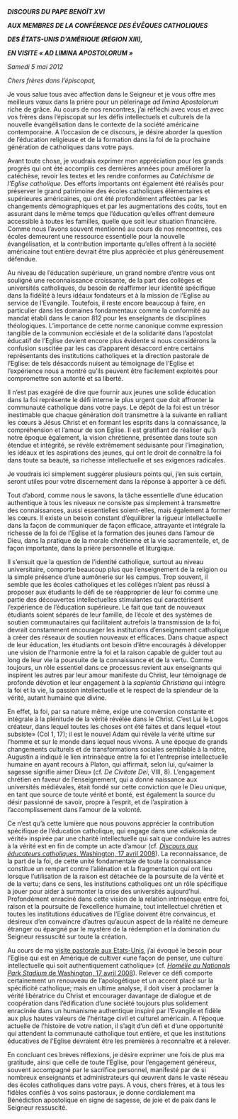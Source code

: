 ***DISCOURS DU PAPE BENOÎT XVI***

***AUX MEMBRES DE LA CONFÉRENCE DES ÉVÊQUES CATHOLIQUES***

***DES ÉTATS-UNIS D'AMÉRIQUE (RÉGION XIII),***

***EN VISITE « AD LIMINA APOSTOLORUM »***

*Samedi 5 mai 2012*

*Chers frères dans l’épiscopat,*

Je vous salue tous avec affection dans le Seigneur et je vous offre mes meilleurs vœux dans la prière pour un pèlerinage *ad limina Apostolorum* riche de grâce. Au cours de nos rencontres, j’ai réfléchi avec vous et avec vos frères dans l’épiscopat sur les défis intellectuels et culturels de la nouvelle évangélisation dans le contexte de la société américaine contemporaine. A l’occasion de ce discours, je désire aborder la question de l’éducation religieuse et de la formation dans la foi de la prochaine génération de catholiques dans votre pays.

Avant toute chose, je voudrais exprimer mon appréciation pour les grands progrès qui ont été accomplis ces dernières années pour améliorer la catéchèse, revoir les textes et les rendre conformes au *Catéchisme de l’Eglise catholique.* Des efforts importants ont également été réalisés pour préserver le grand patrimoine des écoles catholiques élémentaires et supérieures américaines, qui ont été profondément affectées par les changements démographiques et par les augmentations des coûts, tout en assurant dans le même temps que l’éducation qu’elles offrent demeure accessible à toutes les familles, quelle que soit leur situation financière. Comme nous l’avons souvent mentionné au cours de nos rencontres, ces écoles demeurent une ressource essentielle pour la nouvelle évangélisation, et la contribution importante qu’elles offrent à la société américaine tout entière devrait être plus appréciée et plus généreusement défendue.

Au niveau de l’éducation supérieure, un grand nombre d’entre vous ont souligné une reconnaissance croissante, de la part des collèges et universités catholiques, du besoin de réaffirmer leur identité spécifique dans la fidélité à leurs idéaux fondateurs et à la mission de l’Eglise au service de l’Evangile. Toutefois, il reste encore beaucoup à faire, en particulier dans les domaines fondamentaux comme la conformité au mandat établi dans le canon 812 pour les enseignants de disciplines théologiques. L’importance de cette norme canonique comme expression tangible de la communion ecclésiale et de la solidarité dans l’apostolat éducatif de l’Eglise devient encore plus évidente si nous considérons la confusion suscitée par les cas d’apparent désaccord entre certains représentants des institutions catholiques et la direction pastorale de l’Eglise: de tels désaccords nuisent au témoignage de l’Eglise et l’expérience nous a montré qu’ils peuvent être facilement exploités pour compromettre son autorité et sa liberté.

Il n’est pas exagéré de dire que fournir aux jeunes une solide éducation dans la foi représente le défi interne le plus urgent que doit affronter la communauté catholique dans votre pays. Le dépôt de la foi est un trésor inestimable que chaque génération doit transmettre à la suivante en ralliant les cœurs à Jésus Christ et en formant les esprits dans la connaissance, la compréhension et l’amour de son Eglise. Il est gratifiant de réaliser qu’à notre époque également, la vision chrétienne, présentée dans toute son étendue et intégrité, se révèle extrêmement séduisante pour l’imagination, les idéaux et les aspirations des jeunes, qui ont le droit de connaître la foi dans toute sa beauté, sa richesse intellectuelle et ses exigences radicales.

Je voudrais ici simplement suggérer plusieurs points qui, j’en suis certain, seront utiles pour votre discernement dans la réponse à apporter à ce défi.

Tout d’abord, comme nous le savons, la tâche essentielle d’une éducation authentique à tous les niveaux ne consiste pas simplement à transmettre des connaissances, aussi essentielles soient-elles, mais également à former les cœurs. Il existe un besoin constant d’équilibrer la rigueur intellectuelle dans la façon de communiquer de façon efficace, attrayante et intégrale la richesse de la foi de l’Eglise et la formation des jeunes dans l’amour de Dieu, dans la pratique de la morale chrétienne et la vie sacramentelle, et, de façon importante, dans la prière personnelle et liturgique.

Il s’ensuit que la question de l’identité catholique, surtout au niveau universitaire, comporte beaucoup plus que l’enseignement de la religion ou la simple présence d’une aumônerie sur les campus. Trop souvent, il semble que les écoles catholiques et les collèges n’aient pas réussi à proposer aux étudiants le défi de se réapproprier de leur foi comme une partie des découvertes intellectuelles stimulantes qui caractérisent l’expérience de l’éducation supérieure. Le fait que tant de nouveaux étudiants soient séparés de leur famille, de l’école et des systèmes de soutien communautaires qui facilitaient autrefois la transmission de la foi, devrait constamment encourager les institutions d’enseignement catholique à créer des réseaux de soutien nouveaux et efficaces. Dans chaque aspect de leur éducation, les étudiants ont besoin d’être encouragés à développer une vision de l’harmonie entre la foi et la raison capable de guider tout au long de leur vie la poursuite de la connaissance et de la vertu. Comme toujours, un rôle essentiel dans ce processus revient aux enseignants qui inspirent les autres par leur amour manifeste du Christ, leur témoignage de profonde dévotion et leur engagement à la *sapientia Christiana* qui intègre la foi et la vie, la passion intellectuelle et le respect de la splendeur de la vérité, autant humaine que divine.

En effet, la foi, par sa nature même, exige une conversion constante et intégrale à la plénitude de la vérité révélée dans le Christ. C’est Lui le Logos créateur, dans lequel toutes les choses ont été faites et dans lequel «tout subsiste» (Col 1, 17); il est le nouvel Adam qui révèle la vérité ultime sur l’homme et sur le monde dans lequel nous vivons. A une époque de grands changements culturels et de transformations sociales semblable à la nôtre, Augustin a indiqué le lien intrinsèque entre la foi et l’entreprise intellectuelle humaine en ayant recours à Platon, qui affirmait, selon lui, qu’«aimer la sagesse signifie aimer Dieu» (cf. *De Civitate Dei*, VIII, 8). L’engagement chrétien en faveur de l’enseignement, qui a donné naissance aux universités médiévales, était fondé sur cette conviction que le Dieu unique, en tant que source de toute vérité et bonté, est également la source du désir passionné de savoir, propre à l’esprit, et de l’aspiration à l’accomplissement dans l’amour de la volonté.

Ce n’est qu’à cette lumière que nous pouvons apprécier la contribution spécifique de l’éducation catholique, qui engage dans une «diakonia de vérité» inspirée par une charité intellectuelle qui sait que conduire les autres à la vérité est en fin de compte un acte d’amour (cf. [*Discours aux éducateurs catholiques*, Washington, 17 avril 2008](/content/benedict-xvi/fr/speeches/2008/april/documents/hf_ben-xvi_spe_20080417_cath-univ-washington.html)). La reconnaissance, de la part de la foi, de cette unité fondamentale de toute la connaissance constitue un rempart contre l’aliénation et la fragmentation qui ont lieu lorsque l’utilisation de la raison est détachée de la poursuite de la vérité et de la vertu; dans ce sens, les institutions catholiques ont un rôle spécifique à jouer pour aider à surmonter la crise des universités aujourd’hui. Profondément enraciné dans cette vision de la relation intrinsèque entre foi, raison et la poursuite de l’excellence humaine, tout intellectuel chrétien et toutes les institutions éducatives de l’Eglise doivent être convaincus, et désireux d’en convaincre d’autres qu’aucun aspect de la réalité ne demeure étranger ou épargné par le mystère de la rédemption et la domination du Seigneur ressuscité sur toute la création.

Au cours de ma [visite pastorale aux Etats-Unis](/content/benedict-xvi/fr/travels/2008/index_stati-uniti.html), j’ai évoqué le besoin pour l’Eglise qui est en Amérique de cultiver «une façon de penser, une culture intellectuelle qui soit authentiquement catholique» (cf. [*Homélie au Nationals Park Stadium* de Washington, 17 avril 2008](/content/benedict-xvi/fr/homilies/2008/documents/hf_ben-xvi_hom_20080417_washington-stadium.html)). Relever ce défi comporte certainement un renouveau de l’apologétique et un accent placé sur la spécificité catholique; mais en ultime analyse, il doit viser à proclamer la vérité libératrice du Christ et encourager davantage de dialogue et de coopération dans l’édification d’une société toujours plus solidement enracinée dans un humanisme authentique inspiré par l’Evangile et fidèle aux plus hautes valeurs de l’héritage civil et culturel américain. A l’époque actuelle de l’histoire de votre nation, il s’agit d’un défi et d’une opportunité qui attendent la communauté catholique tout entière, et que les institutions éducatives de l’Eglise devraient être les premières à reconnaître et à relever.

En concluant ces brèves réflexions, je désire exprimer une fois de plus ma gratitude, ainsi que celle de toute l’Eglise, pour l’engagement généreux, souvent accompagné par le sacrifice personnel, manifesté par de si nombreux enseignants et administrateurs qui œuvrent dans le vaste réseau des écoles catholiques dans votre pays. A vous, chers frères, et à tous les fidèles confiés à vos soins pastoraux, je donne cordialement ma Bénédiction apostolique en signe de sagesse, de joie et de paix dans le Seigneur ressuscité.